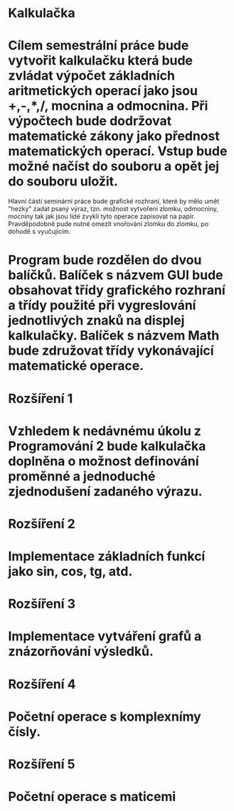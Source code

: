 Kalkulačka
=====
Cílem semestrální práce bude vytvořit kalkulačku která bude zvládat výpočet základních aritmetických operací jako jsou +,-,*,/, mocnina a odmocnina. Při výpočtech bude dodržovat matematické zákony jako přednost matematických operací.
Vstup bude možné načíst do souboru a opět jej do souboru uložit.
==
Hlavní částí seminární práce bude grafické rozhraní, které by mělo umět "hezky" zadat psaný výraz, tzn. možnost vytvoření zlomku, odmocniny, mocniny tak jak jsou lidé zvyklí tyto operace zapisovat na papír.
Pravděpodobně pude nutné omezit vnořování zlomku do zlomku, po dohodě s vyučujícím.

Program bude rozdělen do dvou balíčků. 
Balíček s názvem GUI bude obsahovat třídy grafického rozhraní a třídy použité při vygreslování jednotlivých znaků na displej kalkulačky.
Balíček s názvem Math bude združovat třídy vykonávající matematické operace.
==
Rozšíření 1
===
Vzhledem k nedávnému úkolu z Programování 2 bude kalkulačka doplněna o možnost definování proměnné a jednoduché zjednodušení zadaného výrazu. 
==
Rozšíření 2
===
Implementace základních funkcí jako sin, cos, tg, atd.
==
Rozšíření 3
===
Implementace vytváření grafů a znázorňování výsledků.
==
Rozšíření 4
===
Početní operace s komplexnímy čísly.
==
Rozšíření 5
===
Početní operace s maticemi
==

